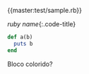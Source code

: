 {{master:test/sample.rb}}

_ruby name_{:.code-title}

~~~ ruby
def a(b)
  puts b
end
~~~

Bloco colorido?
